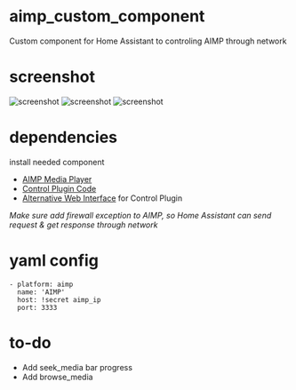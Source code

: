# aimp_custom_component
Custom component for Home Assistant to controling AIMP through network

# screenshot
![screenshot](https://github.com/xilense/aimp_custom_component/raw/master/res/Screenshot01.png)
![screenshot](https://github.com/xilense/aimp_custom_component/raw/master/res/Screenshot02.png)
![screenshot](https://github.com/xilense/aimp_custom_component/raw/master/res/Screenshot03.png)

# dependencies

install needed component
* [AIMP Media Player](http://www.aimp.ru/)
* [Control Plugin Code](https://github.com/a0ivanov/aimp-control-plugin)
* [Alternative Web Interface](https://github.com/gilleswaeber/aimp-web) for Control Plugin

_Make sure add firewall exception to AIMP, so Home Assistant can send request & get response through network_

# yaml config 
```
- platform: aimp
  name: 'AIMP'
  host: !secret aimp_ip
  port: 3333
```

# to-do
* Add seek_media bar progress
* Add browse_media
